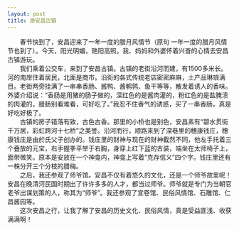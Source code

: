 ```yaml
---
layout: post
title: 游安昌古镇
---
```



　　春节快到了，安昌迎来了一年一度的腊月风情节（原句 一年一度的腊月风情节也到了）。今天，阳光明媚，艳阳高照。我、妈妈和外婆怀着兴奋的心情去安昌古镇游玩。  
　　我们乘着公交车，来到了安昌古镇。古镇的老街沿河而建，有1500多米长。河的南岸住着居民，北面是商市。沿街的各式传统老店密密麻麻，土产品琳琅满目。老街两旁挂满了一串串香肠、酱鸭、酱鹌鹑、鱼干等等，散发着诱人的香味。外婆介绍说：“香肠是用猪的肠子做的，深红色的是酱肉灌的，粉红色的是盐腌渍的肉灌的，腊肠别看难看，可好吃了。”我忍不住香气的诱惑，买了一串香肠，真是好吃好极了。  
　　古镇的房子错落有致，古色古香。那里的小桥也是别色，安昌素有“碧水贯街千万居，彩虹跨河十七桥”之美誉。沿河而行，顺路来到了深巷里的穗康钱庄，穗康钱庄是由於氏父子创办的。钱庄里的财神与现在的财神截然不同，他左手托着三个叠放的元宝，右手握拳平举于右胸，身穿上红下蓝的古装，端坐在太师椅子上，面带微笑。原本是安放在一个神龛内，神龛上写着“克存信义”四个字。钱庄里还有一株分开三个分枝的腊梅。  
　　之后，我还参观了师爷馆。安昌不仅有着悠久的文化，还是一个师爷故里呢！安昌在晚清河民国时期出了许许多多的人才，都当过师爷。师爷就是专门为当朝官老爷出谋划策的人，称其为“师爷”。我还参观了宣卷馆、民俗风情馆、石雕馆、仁昌酱园等。  
　　这次安昌之行，让我了解了安昌的历史文化、民俗风情，真是受益匪浅、收获满满啊！  
  